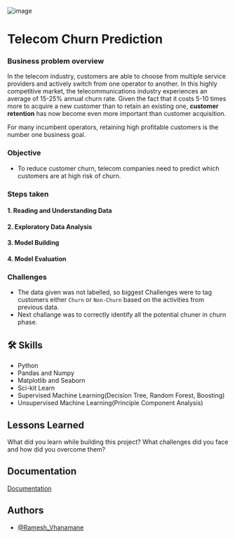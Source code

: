 ![image](https://user-images.githubusercontent.com/88627606/172922326-31e98086-12de-42e3-84c9-7fd6e634c18f.png)

# Telecom Churn Prediction

### Business problem overview 
In the telecom industry, customers are able to choose 
from multiple service providers and actively switch from 
one operator to another. In this highly competitive 
market, the telecommunications industry experiences an 
average of 15-25% annual churn rate. Given the fact that 
it costs 5-10 times more to acquire a new customer than 
to retain an existing one, **customer retention** has now 
become even more important than customer acquisition.   

For many incumbent operators, retaining high profitable 
customers is the number one business goal.

### Objective
- To reduce customer churn, telecom companies need to predict which customers are at high risk of churn.

### Steps taken
  #### 1. Reading and Understanding Data
  #### 2. Exploratory Data Analysis
  #### 3. Model Building
  #### 4. Model Evaluation

### Challenges
- The data given was not labelled, so biggest Challenges were to tag customers either `Churn` or `Non-Churn` based on the activities from previous data.
- Next challange was to correctly identify all the potential chuner in churn phase.
## 🛠 Skills
- Python 
- Pandas and Numpy
- Matplotlib and Seaborn
- Sci-kit Learn
- Supervised Machine Learning(Decision Tree, Random Forest, Boosting)
- Unsupervised Machine Learning(Principle Component Analysis)


## Lessons Learned

What did you learn while building this project? What challenges did you face and how did you overcome them?


## Documentation

[Documentation](https://linktodocumentation)


## Authors

- [@Ramesh_Vhanamane](https://github.com/Ramesh9394)

